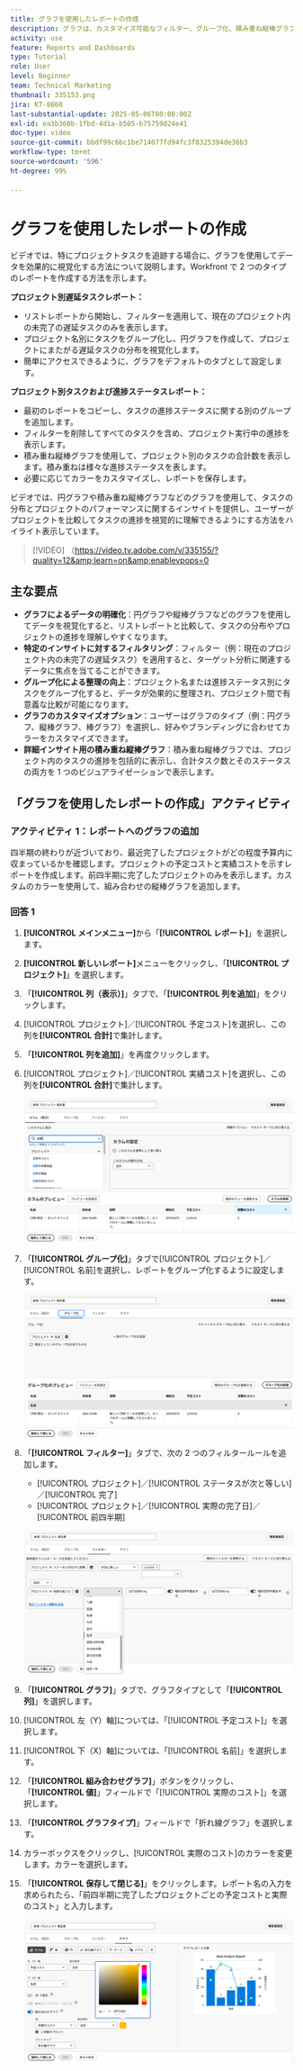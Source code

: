 ```yaml
---
title: グラフを使用したレポートの作成
description: グラフは、カスタマイズ可能なフィルター、グループ化、積み重ね縦棒グラフ形式を通じてデータインサイトを整理することで、データのビジュアライゼーションを強化し、分析をより明確かつ実用的なものにします。
activity: use
feature: Reports and Dashboards
type: Tutorial
role: User
level: Beginner
team: Technical Marketing
thumbnail: 335153.png
jira: KT-8860
last-substantial-update: 2025-05-06T00:00:00Z
exl-id: ea3b360b-1fbd-4d1a-b505-b75759d24e41
doc-type: video
source-git-commit: bbdf99c6bc1be714077fd94fc3f8325394de36b3
workflow-type: tm+mt
source-wordcount: '596'
ht-degree: 99%

---
```


# グラフを使用したレポートの作成

ビデオでは、特にプロジェクトタスクを追跡する場合に、グラフを使用してデータを効果的に視覚化する方法について説明します。Workfront で 2 つのタイプのレポートを作成する方法を示します。

**プロジェクト別遅延タスクレポート：**

* リストレポートから開始し、フィルターを適用して、現在のプロジェクト内の未完了の遅延タスクのみを表示します。
* プロジェクト名別にタスクをグループ化し、円グラフを作成して、プロジェクトにまたがる遅延タスクの分布を視覚化します。
* 簡単にアクセスできるように、グラフをデフォルトのタブとして設定します。

**プロジェクト別タスクおよび進捗ステータスレポート：**

* 最初のレポートをコピーし、タスクの進捗ステータスに関する別のグループを追加します。
* フィルターを削除してすべてのタスクを含め、プロジェクト実行中の進捗を表示します。
* 積み重ね縦棒グラフを使用して、プロジェクト別のタスクの合計数を表示します。積み重ねは様々な進捗ステータスを表します。
* 必要に応じてカラーをカスタマイズし、レポートを保存します。

ビデオでは、円グラフや積み重ね縦棒グラフなどのグラフを使用して、タスクの分布とプロジェクトのパフォーマンスに関するインサイトを提供し、ユーザーがプロジェクトを比較してタスクの進捗を視覚的に理解できるようにする方法をハイライト表示しています。

>[!VIDEO] （https://video.tv.adobe.com/v/335155/?quality=12&amp;learn=on&amp;enablevpops=0

## 主な要点

* **グラフによるデータの明確化**：円グラフや縦棒グラフなどのグラフを使用してデータを視覚化すると、リストレポートと比較して、タスクの分布やプロジェクトの進捗を理解しやすくなります。
* **特定のインサイトに対するフィルタリング**：フィルター（例：現在のプロジェクト内の未完了の遅延タスク）を適用すると、ターゲット分析に関連するデータに焦点を当てることができます。
* **グループ化による整理の向上**：プロジェクト名または進捗ステータス別にタスクをグループ化すると、データが効果的に整理され、プロジェクト間で有意義な比較が可能になります。
* **グラフのカスタマイズオプション**：ユーザーはグラフのタイプ（例：円グラフ、縦棒グラフ、棒グラフ）を選択し、好みやブランディングに合わせてカラーをカスタマイズできます。
* **詳細インサイト用の積み重ね縦棒グラフ**：積み重ね縦棒グラフでは、プロジェクト内のタスクの進捗を包括的に表示し、合計タスク数とそのステータスの両方を 1 つのビジュアライゼーションで表示します。


## 「グラフを使用したレポートの作成」アクティビティ

### アクティビティ 1：レポートへのグラフの追加

四半期の終わりが近づいており、最近完了したプロジェクトがどの程度予算内に収まっているかを確認します。プロジェクトの予定コストと実績コストを示すレポートを作成します。前四半期に完了したプロジェクトのみを表示します。カスタムのカラーを使用して、組み合わせの縦棒グラフを追加します。

### 回答 1

1. **[!UICONTROL メインメニュー]**&#x200B;から「**[!UICONTROL レポート]**」を選択します。
1. **[!UICONTROL 新しいレポート]**&#x200B;メニューをクリックし、「**[!UICONTROL プロジェクト]**」を選択します。
1. 「**[!UICONTROL 列（表示）]**」タブで、「**[!UICONTROL 列を追加]**」をクリックします。
1. [!UICONTROL プロジェクト]／[!UICONTROL 予定コスト]を選択し、この列を&#x200B;**[!UICONTROL 合計]**&#x200B;で集計します。
1. 「**[!UICONTROL 列を追加]**」を再度クリックします。
1. [!UICONTROL プロジェクト]／[!UICONTROL 実績コスト]を選択し、この列を&#x200B;**[!UICONTROL 合計]**&#x200B;で集計します。

   ![レポートに列を追加する画面の画像](assets/chart-report-columns.png)

1. 「**[!UICONTROL グループ化]**」タブで[!UICONTROL プロジェクト]／[!UICONTROL 名前]を選択し、レポートをグループ化するように設定します。

   ![レポートにグループ化を追加する画面の画像](assets/chart-report-groupings.png)

1. 「**[!UICONTROL フィルター]**」タブで、次の 2 つのフィルタールールを追加します。

   * [!UICONTROL プロジェクト]／[!UICONTROL ステータスが次と等しい]／[!UICONTROL 完了]
   * [!UICONTROL プロジェクト]／[!UICONTROL 実際の完了日]／[!UICONTROL 前四半期]

   ![レポートにフィルターを追加する画面の画像](assets/chart-report-filters.png)

1. 「**[!UICONTROL グラフ]**」タブで、グラフタイプとして「**[!UICONTROL 列]**」を選択します。
1. [!UICONTROL 左（Y）軸]については、「[!UICONTROL 予定コスト]」を選択します。
1. [!UICONTROL 下（X）軸]については、「[!UICONTROL 名前]」を選択します。
1. 「**[!UICONTROL 組み合わせグラフ]**」ボタンをクリックし、「**[!UICONTROL 値]**」フィールドで「[!UICONTROL 実際のコスト]」を選択します。
1. 「**[!UICONTROL グラフタイプ]**」フィールドで「折れ線グラフ」を選択します。
1. カラーボックスをクリックし、[!UICONTROL 実際のコスト]のカラーを変更します。カラーを選択します。
1. 「**[!UICONTROL 保存して閉じる]**」をクリックします。レポート名の入力を求められたら、「前四半期に完了したプロジェクトごとの予定コストと実際のコスト」と入力します。

   ![レポートにグラフを追加する画面の画像](assets/chart-report-chart.png)
